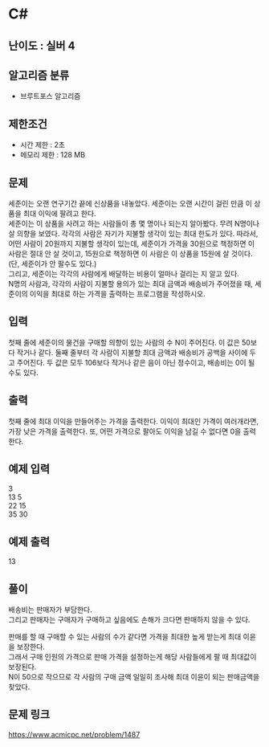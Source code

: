 # C#

## 난이도 : 실버 4

## 알고리즘 분류
  - 브루트포스 알고리즘

## 제한조건
  - 시간 제한 : 2초
  - 메모리 제한 : 128 MB

## 문제
세준이는 오랜 연구기간 끝에 신상품을 내놓았다. 세준이는 오랜 시간이 걸린 만큼 이 상품을 최대 이익에 팔려고 한다.<br/>
세준이는 이 상품을 사려고 하는 사람들이 총 몇 명이나 되는지 알아봤다. 무려 N명이나 살 의향을 보였다. 각각의 사람은 자기가 지불할 생각이 있는 최대 한도가 있다. 따라서, 어떤 사람이 20원까지 지불할 생각이 있는데, 세준이가 가격을 30원으로 책정하면 이 사람은 절대 안 살 것이고, 15원으로 책정하면 이 사람은 이 상품을 15원에 살 것이다. (단, 세준이가 안 팔수도 있다.)<br/>
그리고, 세준이는 각각의 사람에게 배달하는 비용이 얼마나 걸리는 지 알고 있다.<br/>
N명의 사람과, 각각의 사람이 지불할 용의가 있는 최대 금액과 배송비가 주어졌을 때, 세준이의 이익을 최대로 하는 가격을 출력하는 프로그램을 작성하시오.<br/>


## 입력
첫째 줄에 세준이의 물건을 구매할 의향이 있는 사람의 수 N이 주어진다. 이 값은 50보다 작거나 같다. 둘째 줄부터 각 사람이 지불할 최대 금액과 배송비가 공백을 사이에 두고 주어진다. 두 값은 모두 106보다 작거나 같은 음이 아닌 정수이고, 배송비는 0이 될 수도 있다.<br/>


## 출력
첫째 줄에 최대 이익을 만들어주는 가격을 출력한다. 이익이 최대인 가격이 여러개라면, 가장 낮은 가격을 출력한다. 또, 어떤 가격으로 팔아도 이익을 남길 수 없다면 0을 출력한다.<br/>


## 예제 입력
3<br/>
13 5<br/>
22 15<br/>
35 30<br/>


## 예제 출력
13<br/>


## 풀이
배송비는 판매자가 부담한다.<br/>
그리고 판매자는 구매자가 구매하고 싶음에도 손해가 크다면 판매하지 않을 수 있다.<br/>


판매를 할 때 구매할 수 있는 사람의 수가 같다면 가격을 최대한 높게 받는게 최대 이윤을 보장한다.<br/>
그래서 구매 인원의 가격으로 판매 가격을 설정하는게 해당 사람들에게 팔 때 최대값이 보장된다.<br/>
N이 50으로 작으므로 각 사람의 구매 금액 일일히 조사해 최대 이윤이 되는 판매금액을 찾았다.<br/>


## 문제 링크
https://www.acmicpc.net/problem/1487